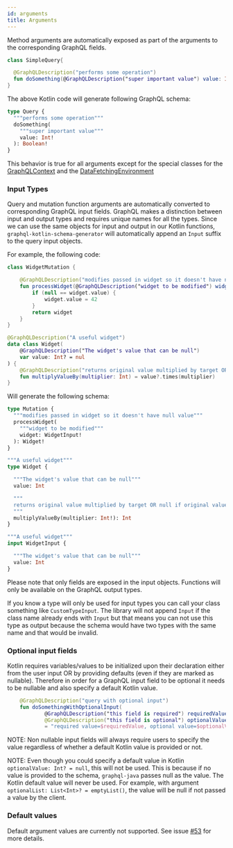 ```yaml
---
id: arguments
title: Arguments
---
```


Method arguments are automatically exposed as part of the arguments to the corresponding GraphQL fields.

```kotlin
class SimpleQuery{

  @GraphQLDescription("performs some operation")
  fun doSomething(@GraphQLDescription("super important value") value: Int): Boolean = true
}
```

The above Kotlin code will generate following GraphQL schema:

```graphql
type Query {
  """performs some operation"""
  doSomething(
    """super important value"""
    value: Int!
  ): Boolean!
}
```

This behavior is true for all arguments except for the special classes for the [GraphQLContext](../execution/contextual-data) and the [DataFetchingEnvironment](../execution/data-fetching-environment)

### Input Types

Query and mutation function arguments are automatically converted to corresponding GraphQL input fields. GraphQL makes a
distinction between input and output types and requires unique names for all the types. Since we can use the same
objects for input and output in our Kotlin functions, `graphql-kotlin-schema-generator` will automatically append
an `Input` suffix to the query input objects.

For example, the following code:

```kotlin
class WidgetMutation {

    @GraphQLDescription("modifies passed in widget so it doesn't have null value")
    fun processWidget(@GraphQLDescription("widget to be modified") widget: Widget): Widget {
        if (null == widget.value) {
            widget.value = 42
        }
        return widget
    }
}

@GraphQLDescription("A useful widget")
data class Widget(
    @GraphQLDescription("The widget's value that can be null")
    var value: Int? = nul
) {
    @GraphQLDescription("returns original value multiplied by target OR null if original value was null")
    fun multiplyValueBy(multiplier: Int) = value?.times(multiplier)
}
```

Will generate the following schema:

```graphql
type Mutation {
  """modifies passed in widget so it doesn't have null value"""
  processWidget(
    """widget to be modified"""
    widget: WidgetInput!
  ): Widget!
}

"""A useful widget"""
type Widget {

  """The widget's value that can be null"""
  value: Int

  """
  returns original value multiplied by target OR null if original value was null
  """
  multiplyValueBy(multiplier: Int!): Int
}

"""A useful widget"""
input WidgetInput {

  """The widget's value that can be null"""
  value: Int
}

```

Please note that only fields are exposed in the input objects. Functions will only be available on the GraphQL output
types.

If you know a type will only be used for input types you can call your class something like `CustomTypeInput`. The library will not
append `Input` if the class name already ends with `Input` but that means you can not use this type as output because
the schema would have two types with the same name and that would be invalid.

### Optional input fields

Kotlin requires variables/values to be initialized upon their declaration either from the user input OR by providing
defaults (even if they are marked as nullable). Therefore in order for a GraphQL input field to be optional it needs to be
nullable and also specify a default Kotlin value.

```kotlin
    @GraphQLDescription("query with optional input")
    fun doSomethingWithOptionalInput(
            @GraphQLDescription("this field is required") requiredValue: Int,
            @GraphQLDescription("this field is optional") optionalValue: Int?)
            = "required value=$requiredValue, optional value=$optionalValue"
```

NOTE: Non nullable input fields will always require users to specify the value regardless of whether a default Kotlin value
is provided or not.

NOTE: Even though you could specify a default value in Kotlin `optionalValue: Int? = null`, this will not be used. This is because
if no value is provided to the schema, `graphql-java` passes null as the value. The Kotlin default value will never be
used. For example, with argument `optionalList: List<Int>? = emptyList()`, the value will be null if not passed a value by
the client.

### Default values

Default argument values are currently not supported. See issue
[#53](https://github.com/ExpediaGroup/graphql-kotlin/issues/53) for more details.
